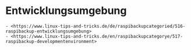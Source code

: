 # Entwicklungsumgebung

``` admonish note title="Quelle"
- <https://www.linux-tips-and-tricks.de/de/raspibackupcategoried/516-raspibackup-entwicklungsumgebung>
- <https://www.linux-tips-and-tricks.de/en/raspibackupcategorye/517-raspibackup-developmentenvironment>
```
